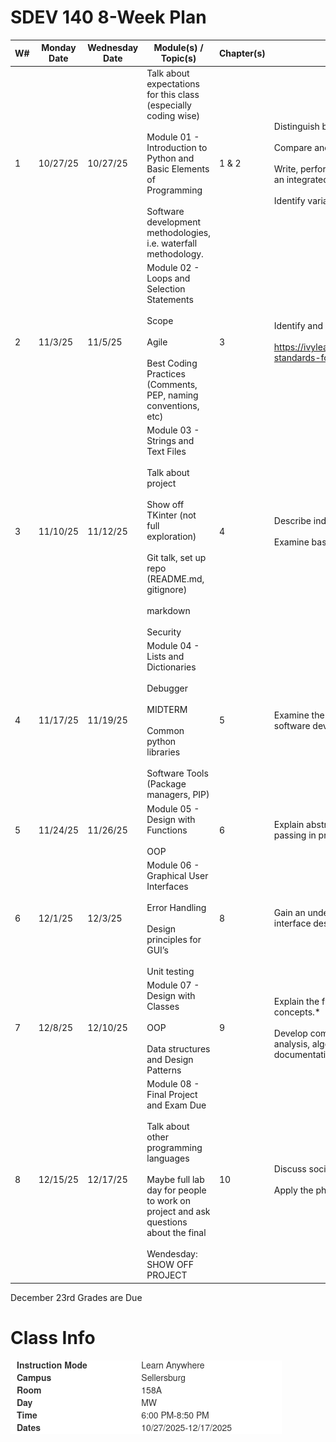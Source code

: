 # SDEV 140 8-Week Plan


| W# | Monday Date | Wednesday Date | Module(s) / Topic(s)                                                                                                                                                                                                       | Chapter(s) | Major Course Learning Objectives                                                                                                                                                                                                                                                                                                             | 
|----|-------------|----------------|----------------------------------------------------------------------------------------------------------------------------------------------------------------------------------------------------------------------------|------------|----------------------------------------------------------------------------------------------------------------------------------------------------------------------------------------------------------------------------------------------------------------------------------------------------------------------------------------------| 
| 1  | 10/27/25    | 10/27/25       | Talk about expectations for this class (especially coding wise) <br></br>  Module 01 - Introduction to Python and Basic Elements of Programming <br></br> Software development methodologies, i.e. waterfall methodology.  | 1 & 2      | Distinguish between systems software and application software. <br></br> Compare and utilize compilers, interpreters, and code generators. <br></br>  Write, perform use-case testing, debug, and document programs in an integrated development environment.   <br></br> Identify variables, constants, and data types used in programming. | 
| 2  | 11/3/25     | 11/5/25        | Module 02 - Loops and Selection Statements <br></br> Scope <br></br> Agile <br></br> Best Coding Practices (Comments, PEP, naming conventions,  etc)                                                                       | 3          | Identify and use control structures. <br></br>  https://ivylearn.ivytech.edu/courses/1258721/pages/introductory-standards-for-acceptable-software-development                                                                                                                                                                                | 
| 3  | 11/10/25    | 11/12/25       | Module 03 - Strings and Text Files <br></br> Talk about project <br></br> Show off TKinter (not full exploration) <br></br> Git talk, set up repo (README.md, gitignore) <br></br> markdown <br></br>Security              | 4          | Describe industry-standard software engineering tools. <br></br>  Examine basic concepts related to secure programming.                                                                                                                                                                                                                      | 
| 4  | 11/17/25    | 11/19/25       | Module 04 - Lists and Dictionaries <br></br> Debugger <br></br>  MIDTERM <br></br> Common python libraries        <br></br> Software Tools (Package managers, PIP)                                                         | 5          | Examine the use of software repositories and collaboration tools in software development.                                                                                                                                                                                                                                                    | 
| 5  | 11/24/25    | 11/26/25       | Module 05 - Design with Functions <br></br>  OOP                                                                                                                                                                           | 6          | Explain abstraction, modularization, functions, and parameter passing in programming.                                                                                                                                                                                                                                                        | 
| 6  | 12/1/25     | 12/3/25        | Module 06 - Graphical User Interfaces <br></br>  Error Handling <br></br>  Design principles for GUI’s  <br></br> Unit testing                                                                                             | 8          | Gain an understanding of the basic concepts of good user-interface design.                                                                                                                                                                                                                                                                   | 
| 7  | 12/8/25     | 12/10/25       | Module 07 - Design with Classes <br></br> OOP <br></br>Data structures and Design Patterns                                                                                                                                 | 9          | Explain the fundamentals of object-oriented programming concepts.* <br></br>  Develop competence in the techniques of systematic problem analysis, algorithm development, program construction, and documentation.                                                                                                                           | 
| 8  | 12/15/25    | 12/17/25       | Module 08 - Final Project and Exam Due <br></br> Talk about other programming languages <br></br> Maybe full lab day for people to work on project and ask questions about the final <br></br> Wendesday: SHOW OFF PROJECT | 10         | Discuss social, legal, and ethical issues in software engineering.   <br></br> Apply the phases and design concepts of software development.                                                                                                                                                                                                 |  


December 23rd Grades are Due

# Class Info

![class_info.png](class_info.png)